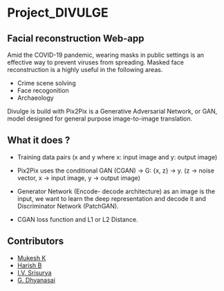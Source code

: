 # Project_DIVULGE
## Facial reconstruction Web-app

Amid the COVID-19 pandemic, wearing masks in public settings is an effective way to prevent viruses from spreading. Masked face reconstruction is a highly useful in the following areas.
- Crime scene solving
- Face recogonition
- Archaeology

Divulge is build with Pix2Pix is a Generative Adversarial Network, or GAN, model designed for general purpose image-to-image translation.

## What it does ?
* Training data pairs (x and y where x: input image and y: output image)

* Pix2Pix uses the conditional GAN (CGAN) → G: {x, z} → y. (z → noise vector, x → input image, y → output image)

* Generator Network (Encode- decode architecture) as an image is the input, we want to learn the deep representation and decode it and Discriminator Network (PatchGAN).

* CGAN loss function and L1 or L2 Distance.

## Contributors
- [Mukesh K](https://github.com/mukesh663)
- [Harish B](https://github.com/irahgem)
- [I.V. Srisurya](https://github.com/IVSrisurya)
- [G. Dhyanasai](https://github.com/dhyanasai)
